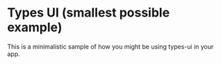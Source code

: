 # Types UI (smallest possible example)

This is a minimalistic sample of how you might be using types-ui in your app.
